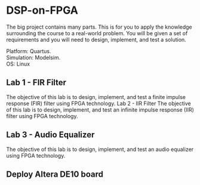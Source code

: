 # DSP-on-FPGA
The big project contains many parts. This is for you to apply the knowledge surrounding the course to a real-world problem. You will be given a set of requirements and you will need to design, implement, and test a solution.

Platform: Quartus.  
Simulation: Modelsim.  
OS: Linux
## Lab 1 - FIR Filter
The objective of this lab is to design, implement, and test a finite impulse response (FIR) filter using FPGA technology.
 Lab 2 - IIR Filter
The objective of this lab is to design, implement, and test an infinite impulse response (IIR) filter using FPGA technology.
## Lab 3 - Audio Equalizer
The objective of this lab is to design, implement, and test an audio equalizer using FPGA technology.
## Deploy Altera DE10 board
